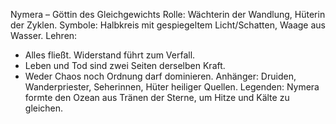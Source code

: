 Nymera – Göttin des Gleichgewichts
Rolle: Wächterin der Wandlung, Hüterin der Zyklen.
Symbole: Halbkreis mit gespiegeltem Licht/Schatten, Waage aus Wasser.
Lehren:
- Alles fließt. Widerstand führt zum Verfall.
- Leben und Tod sind zwei Seiten derselben Kraft.
- Weder Chaos noch Ordnung darf dominieren.
Anhänger: Druiden, Wanderpriester, Seherinnen, Hüter heiliger Quellen.
Legenden: Nymera formte den Ozean aus Tränen der Sterne, um Hitze und Kälte zu gleichen.
